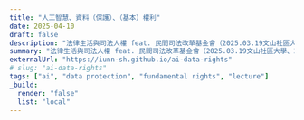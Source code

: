 ```yaml
---
title: "人工智慧、資料（保護）、（基本）權利"
date: 2025-04-10
draft: false
description: "法律生活與司法人權 feat. 民間司法改革基金會（2025.03.19文山社區大學、2025.04.10新中和社區大學）。"
summary: "法律生活與司法人權 feat. 民間司法改革基金會（2025.03.19文山社區大學、2025.04.10新中和社區大學）。"
externalUrl: "https://iunn-sh.github.io/ai-data-rights"
# slug: "ai-data-rights"
tags: ["ai", "data protection", "fundamental rights", "lecture"]
_build:
  render: "false"
  list: "local"
---
```

